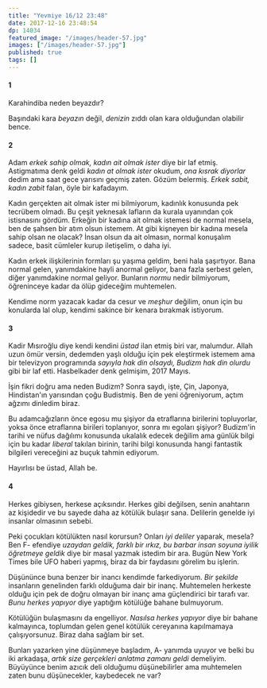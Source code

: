 ```yaml
---
title: "Yevmiye 16/12 23:48"
date: 2017-12-16 23:48:54
dp: 14034
featured_image: "/images/header-57.jpg"
images: ["/images/header-57.jpg"]
published: true
tags: []
---
```




#### 1

Karahindiba neden beyazdır?

Başındaki kara *beyazın* değil, *denizin* zıddı olan kara olduğundan olabilir
bence.

#### 2

Adam *erkek sahip olmak, kadın ait olmak ister* diye bir laf etmiş. Astigmatıma
denk geldi *kadın at olmak ister* okudum, *ona kısrak diyorlar* dedim ama saat
gece yarısını geçmiş zaten. Gözüm belermiş. *Erkek sabit, kadın zabit* falan,
öyle bir kafadayım.

Kadın gerçekten ait olmak ister mi bilmiyorum, kadınlık konusunda pek tecrübem
olmadı. Bu çeşit yeknesak lafların da kurala uyanından çok istisnasını gördüm.
Erkeğin bir kadına ait olmak istemesi de normal mesela, ben de şahsen bir atım
olsun istemem. At gibi kişneyen bir kadına mesela sahip olsan ne olacak? İnsan
olsun da ait olmasın, normal konuşalım sadece, basit cümleler kurup iletişelim,
o daha iyi.

Kadın erkek ilişkilerinin formları şu yaşıma geldim, beni hala şaşırtıyor. Bana
normal gelen, yanımdakine hayli anormal geliyor, bana fazla serbest gelen, diğer
yanımdakine normal geliyor. Bunların *normu* nedir bilmiyorum, öğreninceye kadar
da ölüp gideceğim muhtemelen. 

Kendime norm yazacak kadar da cesur ve *meşhur* değilim, onun için bu konularda
lal olup, kendimi sakince bir kenara bırakmak istiyorum. 

#### 3

Kadir Mısıroğlu diye kendi kendini *üstad* ilan etmiş biri var, malumdur. Allah
uzun ömür versin, dedemden yaşlı olduğu için pek eleştirmek istemem ama bir
televizyon programında *sayıyla hak din olsaydı, Budizm hak din olurdu* gibi bir
laf etti. Hasbelkader denk gelmişim, 2017 Mayıs.

İşin fikri doğru ama neden Budizm? Sonra saydı, işte, Çin, Japonya, Hindistan'ın
yarısından çoğu Budistmiş. Ben de yeni öğreniyorum, açtım ağzımı dinledim biraz.

Bu adamcağızların önce egosu mu şişiyor da etraflarına birilerini topluyorlar,
yoksa önce etraflarına birileri toplanıyor, sonra mı egoları şişiyor? Budizm'in
tarihi ve nüfus dağılımı konusunda ukalalık edecek değilim ama günlük bilgi için
bu kadar *liberal* takılan birinin, tarihi bilgi konusunda hangi fantastik
bilgileri vereceğini az buçuk tahmin ediyorum. 

Hayırlısı be üstad, Allah be. 

#### 4

Herkes gibiysen, herkese açıksındır. Herkes gibi değilsen, senin anahtarın az
kişidedir ve bu sayede daha az kötülük bulaşır sana. Delilerin genelde iyi
insanlar olmasının sebebi.

Peki çocukları kötülükten nasıl korursun? Onları *iyi deliler* yaparak, mesela?
Ben F- efendiye *uzaydan geldik, farklı bir ırkız, bu barbar insan soyuna
iyilik öğretmeye geldik* diye bir masal yazmak istedim bir ara. Bugün New York
Times bile UFO haberi yapmış, biraz da bir faydasını görelim bu işlerin. 

Düşününce buna benzer bir inancı kendimde farkediyorum. *Bir şekilde* insanların
genelinden farklı olduğuma dair bir inanç. Muhtemelen herkeste olduğu için pek
de doğru olmayan bir inanç ama güçlendirici bir tarafı var. *Bunu herkes
yapıyor* diye yaptığım kötülüğe bahane bulmuyorum.

Kötülüğün bulaşmasını da engelliyor. *Nasılsa herkes yapıyor* diye bir bahane
kalmayınca, toplumdan gelen genel kötülük cereyanına kapılmamaya çalışıyorsunuz.
Biraz daha sağlam bir set.

Bunları yazarken yine düşünmeye başladım, A- yanımda uyuyor ve belki bu iki
arkadaşa, *artık size gerçekleri anlatma zamanı geldi* demeliyim. Büyüyünce
benim azıcık deli olduğumu düşünebilirler ama muhtemelen zaten bunu
düşünecekler, kaybedecek ne var? 


